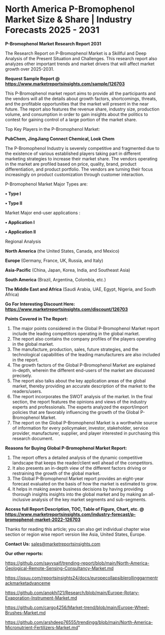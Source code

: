# North America P-Bromophenol Market Size & Share | Industry Forecasts 2025 - 2031

<strong>P-Bromophenol Market Research Report 2031</strong>

The Research Report on P-Bromophenol Market is a Skillful and Deep Analysis of the Present Situation and Challenges. This research report also analyzes other important trends and market drivers that will affect market growth over 2025-2031.

<strong>Request Sample Report @ <a href=https://www.marketreportsinsights.com/sample/126703>https://www.marketreportsinsights.com/sample/126703</a></strong>

This P-Bromophenol market report aims to provide all the participants and the vendors will all the details about growth factors, shortcomings, threats, and the profitable opportunities that the market will present in the near future. The report also features the revenue share, industry size, production volume, and consumption in order to gain insights about the politics to contest for gaining control of a large portion of the market share.

Top Key Players in the P-Bromophenol Market:

<strong>PubChem, JingJiang Connect Chemical, Look Chem</strong>

The P-Bromophenol Industry is severely competitive and fragmented due to the existence of various established players taking part in different marketing strategies to increase their market share. The vendors operating in the market are profiled based on price, quality, brand, product differentiation, and product portfolio. The vendors are turning their focus increasingly on product customization through customer interaction.

P-Bromophenol Market Major Types are:

<strong>• Type I

• Type II</strong>

Market Major end-user applications :

<strong>• Application I

• Application II</strong>

Regional Analysis

</u><strong><b>North America</b></strong> (the United States, Canada, and Mexico)

<strong><b>Europe </b></strong>(Germany, France, UK, Russia, and Italy)

<strong><b>Asia-Pacific</b></strong> (China, Japan, Korea, India, and Southeast Asia)

<strong><b>South America</b></strong> (Brazil, Argentina, Colombia, etc.)

<strong><b>The Middle East and Africa</b></strong> (Saudi Arabia, UAE, Egypt, Nigeria, and South Africa)

<strong>Go For Interesting Discount Here: <a href=https://www.marketreportsinsights.com/discount/126703>https://www.marketreportsinsights.com/discount/126703</a></strong>

<strong>Points Covered in The Report:</strong>
<ol>
  <li>The major points considered in the Global P-Bromophenol Market report include the leading competitors operating in the global market.</li>
  <li>The report also contains the company profiles of the players operating in the global market.</li>
  <li>The manufacture, production, sales, future strategies, and the technological capabilities of the leading manufacturers are also included in the report.</li>
  <li>The growth factors of the Global P-Bromophenol Market are explained in-depth, wherein the different end-users of the market are discussed precisely.</li>
  <li>The report also talks about the key application areas of the global market, thereby providing an accurate description of the market to the readers/users.</li>
  <li>The report incorporates the SWOT analysis of the market. In the final section, the report features the opinions and views of the industry experts and professionals. The experts analyzed the export/import policies that are favorably influencing the growth of the Global P-Bromophenol Market.</li>
  <li>The report on the Global P-Bromophenol Market is a worthwhile source of information for every policymaker, investor, stakeholder, service provider, manufacturer, supplier, and player interested in purchasing this research document.</li>
</ol>
<strong>Reasons for Buying Global P-Bromophenol Market Report:</strong>

<ol>
  <li>The report offers a detailed analysis of the dynamic competitive landscape that keeps the reader/client well ahead of the competitors.</li>
  <li>It also presents an in-depth view of the different factors driving or restraining the growth of the global market.</li>
  <li>The Global P-Bromophenol Market report provides an eight-year forecast evaluated on the basis of how the market is estimated to grow.</li>
  <li>It helps in making aware business decisions by having providing thorough insights insights into the global market and by making an all-inclusive analysis of the key market segments and sub-segments.</li>
</ol>
<strong>Access full Report Description, TOC, Table of Figure, Chart, etc. @ <a href=https://www.marketreportsinsights.com/industry-forecast/p-bromophenol-market-2022-126703>https://www.marketreportsinsights.com/industry-forecast/p-bromophenol-market-2022-126703</a></strong>


Thanks for reading this article; you can also get individual chapter wise section or region wise report version like Asia, United States, Europe.

<strong>Contact Us:</strong>
sales@marketreportsinsights.com

<strong>Our other reports:</strong>

<a href=https://github.com/sayysaif/trending-report/blob/main/North-America-Geological-Remote-Sensing-Consultancy-Market.md>https://github.com/sayysaif/trending-report/blob/main/North-America-Geological-Remote-Sensing-Consultancy-Market.md</a>

<a href=https://issuu.com/reportsinsights24/docs/europecollapsiblerollinggarmentrackmarketadvanceme>https://issuu.com/reportsinsights24/docs/europecollapsiblerollinggarmentrackmarketadvanceme</a>

<a href=https://github.com/anokhi121/Research/blob/main/Europe-Rotary-Evaporation-Instrument-Market.md>https://github.com/anokhi121/Research/blob/main/Europe-Rotary-Evaporation-Instrument-Market.md</a>

<a href=https://github.com/cargo4256/Market-trend/blob/main/Europe-Wheel-Brushes-Market.md>https://github.com/cargo4256/Market-trend/blob/main/Europe-Wheel-Brushes-Market.md</a>

<a href=https://github.com/arshdeep76555/trendingg/blob/main/North-America-Micronutrient-Fertilizers-Market.md>https://github.com/arshdeep76555/trendingg/blob/main/North-America-Micronutrient-Fertilizers-Market.md</a>"
